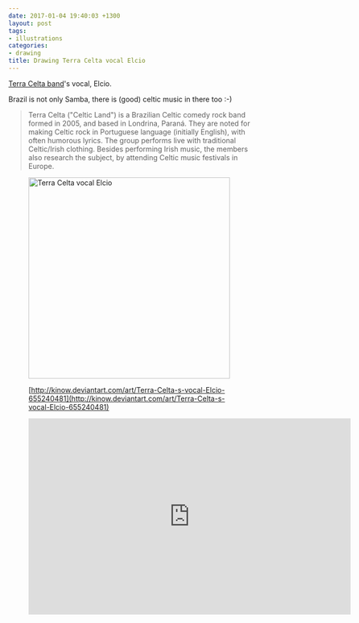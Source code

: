 ```yaml
---
date: 2017-01-04 19:40:03 +1300
layout: post
tags:
- illustrations
categories:
- drawing
title: Drawing Terra Celta vocal Elcio
---
```


[Terra Celta band](http://www.terracelta.com.br/)'s vocal, Elcio.

Brazil is not only Samba, there is (good) celtic music in there too :-)

<blockquote cite="https://en.wikipedia.org/wiki/Terra_Celta">Terra Celta ("Celtic Land") is a Brazilian Celtic comedy rock band formed in 2005, and based in Londrina, Paran&aacute;. They are noted for making Celtic rock in Portuguese language (initially English), with often humorous lyrics. The group performs live with traditional Celtic/Irish clothing. Besides performing Irish music, the members also research the subject, by attending Celtic music festivals in Europe.</blockquote>

<div class='row'>
<div class="ui fluid container">
<figure>
<a  href="/assets/posts{{page.path | remove: ".md" | remove: "_posts" }}/terra-celta-elcio.png" rel="prettyPhoto" class="thumbnail" title="Terra Celta vocal Elcio">
<img style="height: 400px;" class="ui image" src="/assets/posts/{{ page.date | date: "%Y-%m-%d" }}-{{ page.title | slugify }}/terra-celta-elcio.png" alt="Terra Celta vocal Elcio" />


[http://kinow.deviantart.com/art/Terra-Celta-s-vocal-Elcio-655240481](http://kinow.deviantart.com/art/Terra-Celta-s-vocal-Elcio-655240481)

<iframe id="player" type="text/html" width="640" height="390"
  src="http://www.youtube.com/embed/EOMEAzUBftA?enablejsapi=1&origin=http://kinoshita.eti.br"
  frameborder="0"></iframe>
